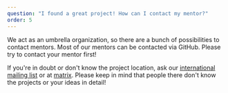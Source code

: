 ```yaml
---
question: "I found a great project! How can I contact my mentor?"
order: 5
---
```

We act as an umbrella organization, so there are a bunch of possibilities to contact mentors. Most of our mentors can be contacted via GitHub. Please try to contact your mentor first!

If you're in doubt or don't know the project location, ask our [international mailing list](https://lists.freifunk.net/mailman/listinfo/wlanware-freifunk.net) or at [matrix](https://matrix.to/#/!DmXQbxcSxGYgXDYrBs:bau-ha.us?via=bau-ha.us). Please keep in mind that people there don't know the projects or your ideas in detail!
